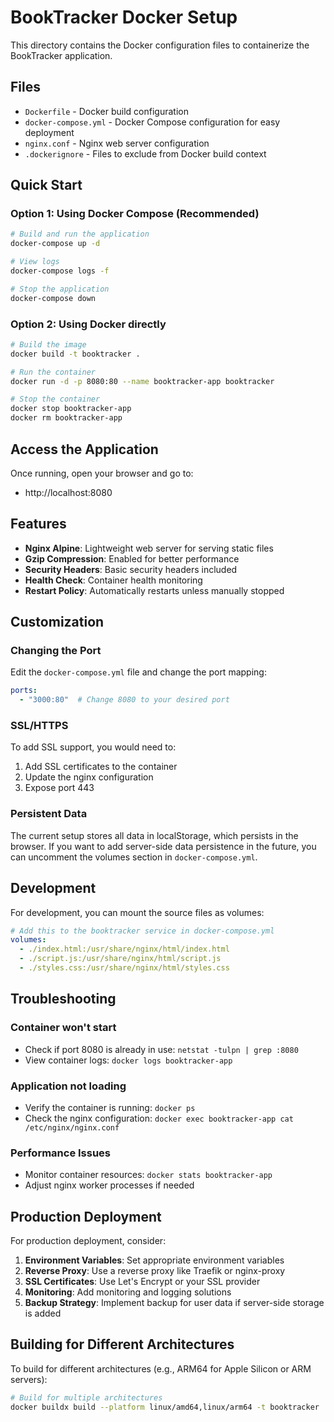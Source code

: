 # BookTracker Docker Setup

This directory contains the Docker configuration files to containerize the BookTracker application.

## Files

- `Dockerfile` - Docker build configuration
- `docker-compose.yml` - Docker Compose configuration for easy deployment
- `nginx.conf` - Nginx web server configuration
- `.dockerignore` - Files to exclude from Docker build context

## Quick Start

### Option 1: Using Docker Compose (Recommended)

```bash
# Build and run the application
docker-compose up -d

# View logs
docker-compose logs -f

# Stop the application
docker-compose down
```

### Option 2: Using Docker directly

```bash
# Build the image
docker build -t booktracker .

# Run the container
docker run -d -p 8080:80 --name booktracker-app booktracker

# Stop the container
docker stop booktracker-app
docker rm booktracker-app
```

## Access the Application

Once running, open your browser and go to:
- http://localhost:8080

## Features

- **Nginx Alpine**: Lightweight web server for serving static files
- **Gzip Compression**: Enabled for better performance
- **Security Headers**: Basic security headers included
- **Health Check**: Container health monitoring
- **Restart Policy**: Automatically restarts unless manually stopped

## Customization

### Changing the Port

Edit the `docker-compose.yml` file and change the port mapping:

```yaml
ports:
  - "3000:80"  # Change 8080 to your desired port
```

### SSL/HTTPS

To add SSL support, you would need to:

1. Add SSL certificates to the container
2. Update the nginx configuration
3. Expose port 443

### Persistent Data

The current setup stores all data in localStorage, which persists in the browser. If you want to add server-side data persistence in the future, you can uncomment the volumes section in `docker-compose.yml`.

## Development

For development, you can mount the source files as volumes:

```yaml
# Add this to the booktracker service in docker-compose.yml
volumes:
  - ./index.html:/usr/share/nginx/html/index.html
  - ./script.js:/usr/share/nginx/html/script.js
  - ./styles.css:/usr/share/nginx/html/styles.css
```

## Troubleshooting

### Container won't start
- Check if port 8080 is already in use: `netstat -tulpn | grep :8080`
- View container logs: `docker logs booktracker-app`

### Application not loading
- Verify the container is running: `docker ps`
- Check the nginx configuration: `docker exec booktracker-app cat /etc/nginx/nginx.conf`

### Performance Issues
- Monitor container resources: `docker stats booktracker-app`
- Adjust nginx worker processes if needed

## Production Deployment

For production deployment, consider:

1. **Environment Variables**: Set appropriate environment variables
2. **Reverse Proxy**: Use a reverse proxy like Traefik or nginx-proxy
3. **SSL Certificates**: Use Let's Encrypt or your SSL provider
4. **Monitoring**: Add monitoring and logging solutions
5. **Backup Strategy**: Implement backup for user data if server-side storage is added

## Building for Different Architectures

To build for different architectures (e.g., ARM64 for Apple Silicon or ARM servers):

```bash
# Build for multiple architectures
docker buildx build --platform linux/amd64,linux/arm64 -t booktracker .
```
